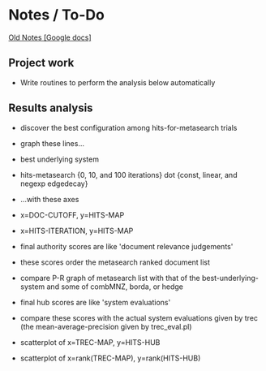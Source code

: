# Notes / To-Do

[Old Notes [Google docs]](https://docs.google.com/document/d/1jS7W8ScsRFPnczzXhOrFC18mULkno4JeCefQvoDtgH0/edit)

## Project work

* Write routines to perform the analysis below automatically

## Results analysis

* discover the best configuration among hits-for-metasearch trials
 * graph these lines...
  * best underlying system
  * hits-metasearch {0, 10, and 100 iterations} dot {const, linear, and negexp edgedecay}
 * ...with these axes
  * x=DOC-CUTOFF, y=HITS-MAP
  * x=HITS-ITERATION, y=HITS-MAP

* final authority scores are like 'document relevance judgements'
 * these scores order the metasearch ranked document list
 * compare P-R graph of metasearch list with that of the best-underlying-system and some of combMNZ, borda, or hedge

* final hub scores are like 'system evaluations'
 * compare these scores with the actual system evaluations given by trec (the mean-average-precision given by trec_eval.pl)
  * scatterplot of x=TREC-MAP, y=HITS-HUB
  * scatterplot of x=rank(TREC-MAP), y=rank(HITS-HUB)
